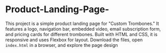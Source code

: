 # Product-Landing-Page-
This project is a simple product landing page for "Custom Trombones." It features a logo, navigation bar, embedded video, email subscription form, and pricing cards for different trombones. Built with HTML and CSS, it is responsive and uses Flexbox for layout. Download the files, open `index.html` in a browser, and explore the page design
